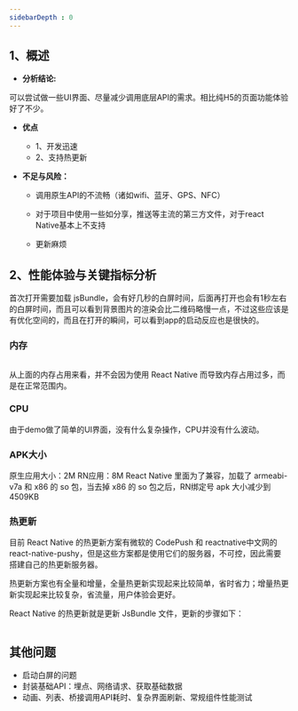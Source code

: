 ```yaml
---
sidebarDepth : 0
---
```

## 1、概述

- **分析结论:**

可以尝试做一些UI界面、尽量减少调用底层API的需求。相比纯H5的页面功能体验好了不少。
- **优点**
	- 1、开发迅速
	- 2、支持热更新

- **不足与风险：**

	- 调用原生API的不流畅（诸如wifi、蓝牙、GPS、NFC）
	- 对于项目中使用一些如分享，推送等主流的第三方文件，对于react Native基本上不支持
	
	- 更新麻烦

## 2、性能体验与关键指标分析

首次打开需要加载 jsBundle，会有好几秒的白屏时间，后面再打开也会有1秒左右的白屏时间，而且可以看到背景图片的渲染会比二维码略慢一点，不过这些应该是有优化空间的，而且在打开的瞬间，可以看到app的启动反应也是很快的。

### 内存

![]()

从上面的内存占用来看，并不会因为使用  React Native 而导致内存占用过多，而是在正常范围内。

### CPU
由于demo做了简单的UI界面，没有什么复杂操作，CPU并没有什么波动。

### APK大小

原生应用大小：2M
RN应用：8M
React Native 里面为了兼容，加载了 armeabi-v7a 和 x86 的 so 包，当去掉 x86 的 so 包之后，RN绑定号 apk 大小减少到 4509KB

### 热更新
目前 React Native 的热更新方案有微软的 CodePush 和 reactnative中文网的 react-native-pushy，但是这些方案都是使用它们的服务器，不可控，因此需要搭建自己的热更新服务器。

热更新方案也有全量和增量，全量热更新实现起来比较简单，省时省力；增量热更新实现起来比较复杂，省流量，用户体验会更好。

React Native 的热更新就是更新 JsBundle 文件，更新的步骤如下：

![]()

## 其他问题

- 启动白屏的问题
- 封装基础API：埋点、网络请求、获取基础数据
- 动画、列表、桥接调用API耗时、复杂界面刷新、常规组件性能测试
